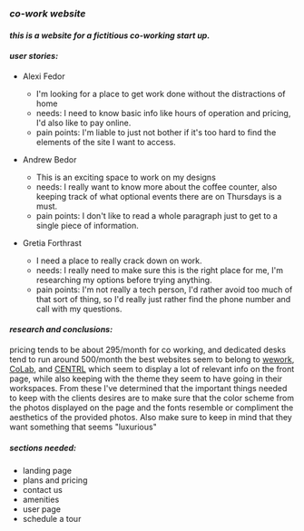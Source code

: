 ### _co-work website_

#### _this is a website for a fictitious co-working start up._

#### _user stories:_
* Alexi Fedor
  * I'm looking for a place to get work done without the distractions of home
  * needs: I need to know basic info like hours of operation and pricing, I'd also like to pay online.
  * pain points: I'm liable to just not bother if it's too hard to find the elements of the site I want to access.

* Andrew Bedor
  * This is an exciting space to work on my designs
  * needs: I really want to know more about the coffee counter, also keeping track of what optional events there are on Thursdays is a must.
  * pain points: I don't like to read a whole paragraph just to get to a single piece of information.

* Gretia Forthrast
  * I need a place to really crack down on work.
  * needs: I really need to make sure this is the right place for me, I'm researching my options before trying anything.
  * pain points: I'm not really a tech person, I'd rather avoid too much of that sort of thing, so I'd really just rather find the phone number and call with my questions.

#### _research and conclusions:_
 pricing tends to be about 295/month for co working, and dedicated desks tend
 to run around 500/month
 the best websites seem to belong to [wework]( https://www.wework.com/l/portland--OR?utm_campaign=1412043062&utm_term=57408665722&utm_content=273341533136&utm_source=ads-google&utm_medium=cpc&gclid=EAIaIQobChMI4c3novO63QIVUWB-Ch2Iewh_EAAYASAAEgKmmvD_BwE&gclsrc=aw.ds), [CoLab](https://colab.one/?gclid=EAIaIQobChMI1ZXpnPC63QIVBdVkCh3-jA9kEAAYASAAEgK0kfD_BwE), and [CENTRL](https://centrloffice.com/) which seem to display a lot of relevant info on the front page, while also keeping with the theme they seem to have going in their workspaces.  From these I've determined that the important things needed to keep with the clients desires are to make sure that the color scheme from the photos displayed on the page and the fonts resemble or compliment the aesthetics of the provided photos. Also make sure to keep in mind that they want something that seems "luxurious"

##### _sections needed:_
* landing page
* plans and pricing
* contact us
* amenities
* user page
* schedule a tour
